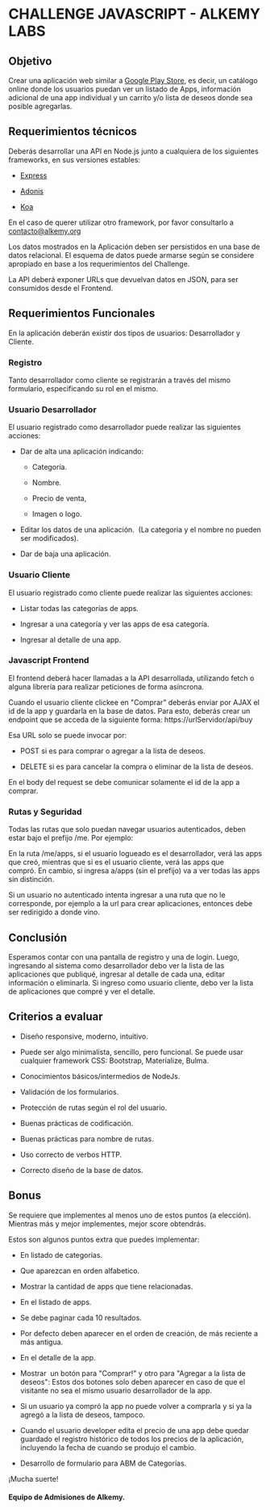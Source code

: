 CHALLENGE JAVASCRIPT - ALKEMY LABS
====================

Objetivo
--------

Crear una aplicación web similar a [Google Play Store](https://play.google.com/store?hl=en), es decir, un catálogo online donde los usuarios puedan ver un listado de Apps, información adicional de una app individual y un carrito y/o lista de deseos donde sea posible agregarlas.

Requerimientos técnicos
-----------------------

Deberás desarrollar una API en Node.js junto a cualquiera de los siguientes frameworks, en sus versiones estables:

-   [Express](https://expressjs.com/es/)

-   [Adonis](https://adonisjs.com/)

-   [Koa](https://koajs.com/)

En el caso de querer utilizar otro framework, por favor consultarlo a contacto@alkemy.org

Los datos mostrados en la Aplicación deben ser persistidos en una base de datos relacional. El esquema de datos puede armarse según se considere apropiado en base a los requerimientos del Challenge.

La API deberá exponer URLs que devuelvan datos en JSON, para ser consumidos desde el Frontend.

Requerimientos Funcionales
--------------------------

En la aplicación deberán existir dos tipos de usuarios: Desarrollador y Cliente.

### Registro 

Tanto desarrollador como cliente se registrarán a través del mismo formulario, especificando su rol en el mismo.

### Usuario Desarrollador

El usuario registrado como desarrollador puede realizar las siguientes acciones: 

- Dar de alta una aplicación indicando:

  - Categoría.

  - Nombre.

  - Precio de venta,

  - Imagen o logo.

- Editar los datos de una aplicación.  (La categoria y el nombre no pueden ser modificados). 

- Dar de baja una aplicación.

### Usuario Cliente 

El usuario registrado como cliente puede realizar las siguientes acciones: 

- Listar todas las categorías de apps.

- Ingresar a una categoría y ver las apps de esa categoría.

- Ingresar al detalle de una app.

### Javascript Frontend 

El frontend deberá hacer llamadas a la API desarrollada, utilizando fetch o alguna librería para realizar peticiones de forma asíncrona.

Cuando el usuario cliente clickee en "Comprar" deberás enviar por AJAX el id de la app y guardarla en la base de datos. Para esto, deberás crear un endpoint que se acceda de la siguiente forma: https://urlServidor/api/buy 

Esa URL solo se puede invocar por:

- POST si es para comprar o agregar a la lista de deseos.

- DELETE si es para cancelar la compra o eliminar de la lista de deseos.

En el body del request se debe comunicar solamente el id de la app a comprar.

### Rutas y Seguridad 

Todas las rutas que solo puedan navegar usuarios autenticados, deben estar bajo el prefijo /me. Por ejemplo: 

En la ruta /me/apps, si el usuario logueado es el desarrollador, verá las apps que creó, mientras que si es el usuario cliente, verá las apps que compró. En cambio, si ingresa a/apps (sin el prefijo) va a ver todas las apps sin distinción. 

Si un usuario no autenticado intenta ingresar a una ruta que no le corresponde, por ejemplo a la url para crear aplicaciones, entonces debe ser redirigido a donde vino. 

Conclusión 
-----------

Esperamos contar con una pantalla de registro y una de login. Luego, ingresando al sistema como desarrollador debo ver la lista de las aplicaciones que publiqué, ingresar al detalle de cada una, editar información o eliminarla. Si ingreso como usuario cliente, debo ver la lista de aplicaciones que compré y ver el detalle. 

Criterios a evaluar 
--------------------

-   Diseño responsive, moderno, intuitivo.

-   Puede ser algo minimalista, sencillo, pero funcional. Se puede usar cualquier framework CSS: Bootstrap, Materialize, Bulma.

-   Conocimientos básicos/intermedios de NodeJs.

-   Validación de los formularios.

-   Protección de rutas según el rol del usuario.

-   Buenas prácticas de codificación.

-   Buenas prácticas para nombre de rutas.

-   Uso correcto de verbos HTTP.

-   Correcto diseño de la base de datos.

Bonus 
------

Se requiere que implementes al menos uno de estos puntos (a elección). Mientras más y mejor implementes, mejor score obtendrás.

Estos son algunos puntos extra que puedes implementar: 

-   En listado de categorías.

-   Que aparezcan en orden alfabetico.

-   Mostrar la cantidad de apps que tiene relacionadas.

-   En el listado de apps.

-   Se debe paginar cada 10 resultados.

-   Por defecto deben aparecer en el orden de creación, de más reciente a más antigua.

-   En el detalle de la app.

-   Mostrar  un botón para "Comprar!" y otro para "Agregar a la lista de deseos": Estos dos botones solo deben aparecer en caso de que el visitante no sea el mismo usuario desarrollador de la app.

-   Si un usuario ya compró la app no puede volver a comprarla y si ya la agregó a la lista de deseos, tampoco.

-   Cuando el usuario developer edita el precio de una app debe quedar guardado el registro histórico de todos los precios de la aplicación, incluyendo la fecha de cuando se produjo el cambio.

-   Desarrollo de formulario para ABM de Categorías.

¡Mucha suerte!

#### Equipo de Admisiones de Alkemy.
